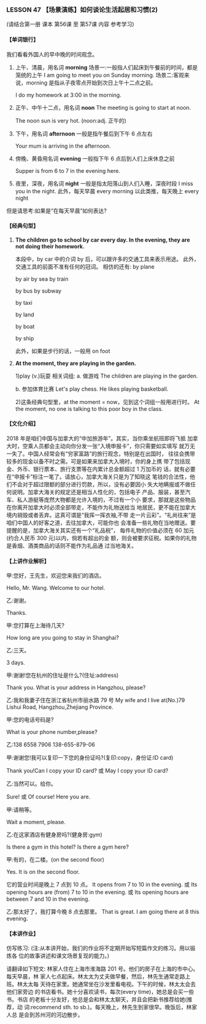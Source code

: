### LESSON 47 【场景演练】如何谈论生活起居和习惯(2)

(请结合第一册 课本 第56课 至 第57课 内容 参考学习) 

#### 【单词银行】

 我们看看外国人的早中晚的时间观念。

1. 上午、清晨，用名词 **morning** 场景一:一般指人们起床到午餐前的时间，都是笼统的上午
   I am going to meet you on Sunday morning.
   场景二:客观来说，morning 是指从子夜零点开始到次日上午十二点之前。 

   I do my homework at 3:00 in the morning.

2. 正午、中午十二点，用名词 **noon** The meeting is going to start at noon.

   The noon sun is very hot. (noon:adj. 正午的)

3. 下午，用名词 **afternoon** 一般是指午餐后到下午 6 点左右 

   Your mum is arriving in the afternoon.

4. 傍晚、黄昏用名词 **evening** 一般指下午 6 点后到人们上床休息之前 

   Supper is from 6 to 7 in the evening here.

5. 夜里，深夜，用名词 **night** 一般是指太阳落山到人们入睡，深夜时段 I miss you in the night.
   此外，每天早晨 every morning 以此类推，每天晚上 every night

但是请思考:如果是“在每天早晨”如何表达?

#### 【经典句型】

1. **The children go to school by car every day.
   In the evening, they are not doing their homework.**

   本段中，by car 中的介词 by 后，可以跟许多的交通工具来表示用途。 此外，交通工具的前面不准有任何的冠词。
   相仿的还有:
   by plane

   by air
   by sea
   by train 

   by bus
   by subway

   by taxi 

   by land 

   by boat 

   by ship

   此外，如果是步行的话，一般用 on foot

2. **At the moment, they are playing in the garden.**

   1)play (v.)玩耍
   相关词组:
   a. 做游戏
   The children are playing in the garden.

   b. 参加体育比赛
   Let's play chess.
   He likes playing basketball.

   2)这条经典句型里，at the moment = now，见到这个词组一般用进行时。 At the moment, no one is talking to this poor boy in the class.

#### 【文化介绍】

2018 年是咱们中国与加拿大的“中加旅游年”。其实，当你乘坐航班即将飞抵 加拿大时，空乘人员都会主动向你分发一张“入境申报卡”，你只需要如实填写 就万无一失了。中国人经常会有“穷家富路”的旅行观念，特别是在出国时， 往往会携带较多的现金以备不时之需。可是如果来加拿大入境时，你的身上携 带了包括现金、外币、银行票本、旅行支票等在内累计总金额超过 1 万加币的 话，就有必要在“申报卡”标注一笔了。请放心，加拿大海关只是为了知晓这 笔钱的合法性，他们不会对于超过限额的部分进行罚款，所以，没有必要因小 失大地瞒报或不做任何说明。加拿大海关的规定还是相当人性化的，包括电子 产品、服装，甚至汽车、私人游艇等庞然大物都是允许入境的，不过有一个小 要求，那就是这些物品在你离开加拿大时必须全部带走，不能作为礼物送给当 地居民，更不能在加拿大境内销毁或者丢弃。这真可谓是“我挥一挥衣袖,不带 走一片云彩”。“礼尚往来”是咱们中国人的好客之道，去往加拿大，可能你也 会准备一些礼物在当地赠送。要提醒的是，加拿大海关其实还有一个“礼品税”， 每件礼物的价值必须在 60 加元(约合人民币 300 元)以内，倘若有超出的金 额，则会被要求征税。如果你的礼物是香烟、酒类商品的话则不能作为礼品通 过当地海关。

#### 【上讲作业解析】 

甲:您好，王先生，欢迎您来我们的酒店。

Hello, Mr. Wang. Welcome to our hotel.

乙:谢谢。

Thanks.

甲:您打算在上海待几天?

How long are you going to stay in Shanghai?

乙:三天。

3 days.

甲:谢谢!您在杭州的住址是什么?(住址:address) 

Thank you. What is your address in Hangzhou, please?

乙:我和我妻子住在浙江省杭州市丽水路 79 号
 My wife and I live at(No.)79 Lishui Road, Hangzhou,Zhejiang Province.

甲:您的电话号码是?

What is your phone number,please?

乙:138 6558 7906 138-655-879-06

甲:谢谢您!我可以复印一下您的身份证吗?(复印:copy，身份证:ID card) 

Thank you!Can I copy your ID card? 或 May I copy your ID card?

乙:当然可以。给你。 

Sure! 或 Of course! Here you are.

甲:请稍等。

Wait a moment, please.

乙:在这家酒店有健身房吗?(健身房:gym) 

Is there a gym in this hotel?
Is there a gym here?

甲:有的，在二楼。(on the second floor) 

Yes. It is on the second floor.

它的营业时间是晚上 7 点到 10 点。
It opens from 7 to 10 in the evening.
或 Its opening hours are (from) 7 to 10 in the evening.
或 Its opening hours are between 7 and 10 in the evening.

乙:那太好了，我打算今晚 8 点去那里。 That is great.
 I am going there at 8 this evening.

#### 【本讲作业】

仿写练习: (注:从本讲开始，我们的作业将不定期开始写短篇作文的练习。用以锻炼各 位的故事讲述和课文场景复现的能力。)

请翻译如下短文:
 林家人住在上海市淮海路 201 号。他们的房子在上海的市中心。每天早晨，林 家人七点起床。林太太为丈夫做早餐，然后，林先生通常走路上班。林太太每 天待在家里。她通常坐在沙发里看电视。下午的时候，林太太会去他们家旁边 的书店看书。她十分喜欢读书，每次(every time)，她总是会买一些书。书店 的老板十分友好，他总是会和林太太聊天，并且会把新书推荐给她(推荐，动 词:recommend sth. to sb.)。每天晚上，林先生到家很早。晚饭后，林家人总 是会到苏州河的河边散步。